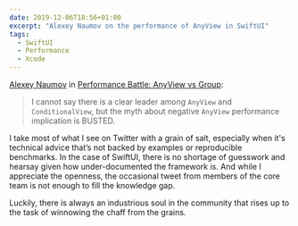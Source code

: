 ```yaml
---
date: 2019-12-06T18:56+01:00
excerpt: "Alexey Naumov on the performance of AnyView in SwiftUI"
tags:
  - SwiftUI
  - Performance
  - Xcode
---
```


[Alexey Naumov](https://twitter.com/nallexn) in [Performance Battle: AnyView vs Group][link]:

> I cannot say there is a clear leader among `AnyView` and `ConditionalView`, but the myth about negative `AnyView` performance implication is BUSTED.  

I take most of what I see on Twitter with a grain of salt, especially when it's technical advice that’s not backed by examples or reproducible benchmarks. In the case of SwiftUI, there is no shortage of guesswork and hearsay given how under-documented the framework is. And while I appreciate the openness, the occasional tweet from members of the core team is not enough to fill the knowledge gap.

Luckily, there is always an industrious soul in the community that rises up to the task of winnowing the chaff from the grains.

[link]: https://nalexn.github.io/anyview-vs-group/
